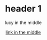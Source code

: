<h1 align="center">header 1</h1>
<p align="center">lucy in the middle</p>
<p align="center"><a href="https://lucyderojas.github.io/silly-seo/index.html">
  link in the middle
  
  </a></p>

